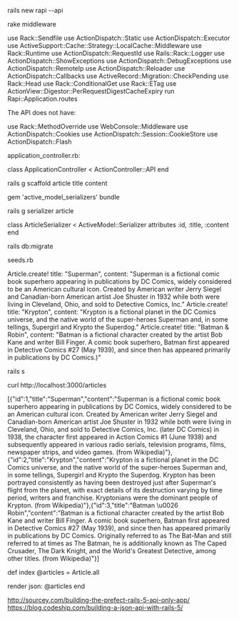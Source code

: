  rails new rapi --api
 
 rake middleware
 
 use Rack::Sendfile
 use ActionDispatch::Static
 use ActionDispatch::Executor
 use ActiveSupport::Cache::Strategy::LocalCache::Middleware
 use Rack::Runtime
 use ActionDispatch::RequestId
 use Rails::Rack::Logger
 use ActionDispatch::ShowExceptions
 use ActionDispatch::DebugExceptions
 use ActionDispatch::RemoteIp
 use ActionDispatch::Reloader
 use ActionDispatch::Callbacks
 use ActiveRecord::Migration::CheckPending
 use Rack::Head
 use Rack::ConditionalGet
 use Rack::ETag
 use ActionView::Digestor::PerRequestDigestCacheExpiry
 run Rapi::Application.routes
 
 The API does not have:
 
 use Rack::MethodOverride
 use WebConsole::Middleware
 use ActionDispatch::Cookies
 use ActionDispatch::Session::CookieStore
 use ActionDispatch::Flash
 
 
 application_controller.rb:
 
 class ApplicationController < ActionController::API
 end
 
 rails g scaffold article title content 
 
 gem 'active_model_serializers'
 bundle
 
 rails g serializer article
 
 class ArticleSerializer < ActiveModel::Serializer
   attributes :id, :title, :content
 end
 
 rails db:migrate
 
 seeds.rb
 
 Article.create! title: "Superman", content: "Superman is a fictional comic book superhero appearing in publications by DC Comics, widely considered to be an American cultural icon. Created by American writer Jerry Siegel and Canadian-born American artist Joe Shuster in 1932 while both were living in Cleveland, Ohio, and sold to Detective Comics, Inc."
 Article.create! title: "Krypton", content: "Krypton is a fictional planet in the DC Comics universe, and the native world of the super-heroes Superman and, in some tellings, Supergirl and Krypto the Superdog."
 Article.create! title: "Batman & Robin", content: "Batman is a fictional character created by the artist Bob Kane and writer Bill Finger. A comic book superhero, Batman first appeared in Detective Comics #27 (May 1939), and since then has appeared primarily in publications by DC Comics.)"
 
 rails s
 
 curl http://localhost:3000/articles
  
 [{"id":1,"title":"Superman","content":"Superman is a fictional comic book superhero appearing in publications by DC Comics, widely considered to be an American cultural icon. Created by American writer Jerry Siegel and Canadian-born American artist Joe Shuster in 1932 while both were living in Cleveland, Ohio, and sold to Detective Comics, Inc. (later DC Comics) in 1938, the character first appeared in Action Comics #1 (June 1938) and subsequently appeared in various radio serials, television programs, films, newspaper strips, and video games. (from Wikipedia)"},{"id":2,"title":"Krypton","content":"Krypton is a fictional planet in the DC Comics universe, and the native world of the super-heroes Superman and, in some tellings, Supergirl and Krypto the Superdog. Krypton has been portrayed consistently as having been destroyed just after Superman's flight from the planet, with exact details of its destruction varying by time period, writers and franchise. Kryptonians were the dominant people of Krypton. (from Wikipedia)"},{"id":3,"title":"Batman \u0026 Robin","content":"Batman is a fictional character created by the artist Bob Kane and writer Bill Finger. A comic book superhero, Batman first appeared in Detective Comics #27 (May 1939), and since then has appeared primarily in publications by DC Comics. Originally referred to as The Bat-Man and still referred to at times as The Batman, he is additionally known as The Caped Crusader, The Dark Knight, and the World's Greatest Detective, among other titles. (from Wikipedia)"}]
 
 def index
   @articles = Article.all

   render json: @articles
 end
 
 http://sourcey.com/building-the-prefect-rails-5-api-only-app/
 https://blog.codeship.com/building-a-json-api-with-rails-5/